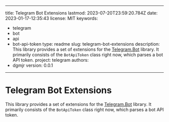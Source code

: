 ---

title: Telegram Bot Extensions
lastmod: 2023-07-20T23:59:20.784Z
date: 2023-01-17-12:35:43
license: MIT
keywords:
- telegram
- bot
- api
- bot-api-token
type: readme
slug: telegram-bot-extensions
description: This library provides a set of extensions for the [Telegram.Bot](https://github.com/TelegramBots/Telegram.Bot) library.  It primarily consists of the `BotApiToken` class right now, which parses a bot API token.
project: telegram
authors:
- dgmjr
version: 0.0.1
--------------

# Telegram Bot Extensions

This library provides a set of extensions for the [Telegram.Bot](https://github.com/TelegramBots/Telegram.Bot) library.  It primarily consists of the `BotApiToken` class right now, which parses a bot API token.
